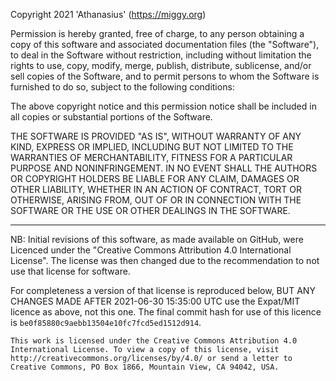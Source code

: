 Copyright 2021 'Athanasius' (https://miggy.org)

Permission is hereby granted, free of charge, to any person obtaining a
copy of this software and associated documentation files (the
"Software"), to deal in the Software without restriction, including
without limitation the rights to use, copy, modify, merge, publish,
distribute, sublicense, and/or sell copies of the Software, and to
permit persons to whom the Software is furnished to do so, subject to
the following conditions:

The above copyright notice and this permission notice shall be included
in all copies or substantial portions of the Software.

THE SOFTWARE IS PROVIDED "AS IS", WITHOUT WARRANTY OF ANY KIND, EXPRESS
OR IMPLIED, INCLUDING BUT NOT LIMITED TO THE WARRANTIES OF
MERCHANTABILITY, FITNESS FOR A PARTICULAR PURPOSE AND NONINFRINGEMENT.
IN NO EVENT SHALL THE AUTHORS OR COPYRIGHT HOLDERS BE LIABLE FOR ANY
CLAIM, DAMAGES OR OTHER LIABILITY, WHETHER IN AN ACTION OF CONTRACT,
TORT OR OTHERWISE, ARISING FROM, OUT OF OR IN CONNECTION WITH THE
SOFTWARE OR THE USE OR OTHER DEALINGS IN THE SOFTWARE. 

---------------------------------------------------------------------------
NB: Initial revisions of this software, as made available on GitHub,
were Licenced under the "Creative Commons Attribution 4.0 International
License".  The license was then changed due to the recommendation to not
use that license for software.

For completeness a version of that license is reproduced below, BUT ANY
CHANGES MADE AFTER 2021-06-30 15:35:00 UTC use the Expat/MIT licence as
above, not this one.  The final commit hash for use of this licence is
`be0f85880c9aebb13504e10fc7fcd5ed1512d914`.

    This work is licensed under the Creative Commons Attribution 4.0 International License. To view a copy of this license, visit http://creativecommons.org/licenses/by/4.0/ or send a letter to Creative Commons, PO Box 1866, Mountain View, CA 94042, USA.
